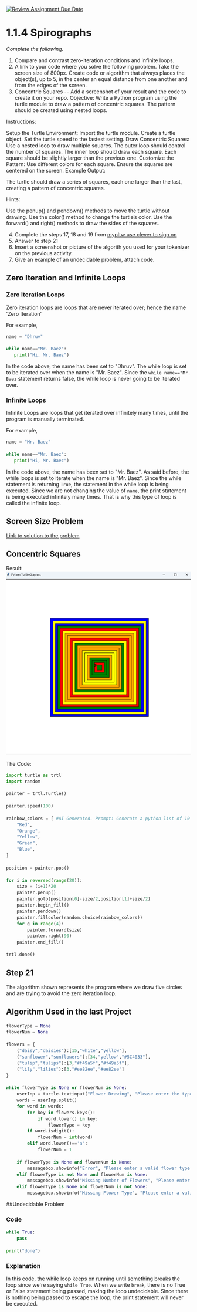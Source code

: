 [![Review Assignment Due Date](https://classroom.github.com/assets/deadline-readme-button-22041afd0340ce965d47ae6ef1cefeee28c7c493a6346c4f15d667ab976d596c.svg)](https://classroom.github.com/a/SkD24yV8)
# 1.1.4 Spirographs

*Complete the following.*

1. Compare and contrast zero-iteration conditions and infinite loops.
2. A link to your code where you solve the following problem. Take the screen size of 800px. Create code or algorithm that always places the object(s), up to 5, in the center an equal distance from one another and from the edges of the screen.
3. Concentric Squares -- Add a screenshot of your result and the code to create it on your repo.
Objective: Write a Python program using the turtle module to draw a pattern of concentric squares. The pattern should be created using nested loops.

Instructions:

Setup the Turtle Environment:
Import the turtle module.
Create a turtle object.
Set the turtle speed to the fastest setting.
Draw Concentric Squares:
Use a nested loop to draw multiple squares.
The outer loop should control the number of squares.
The inner loop should draw each square.
Each square should be slightly larger than the previous one.
Customize the Pattern:
Use different colors for each square.
Ensure the squares are centered on the screen.
Example Output:

The turtle should draw a series of squares, each one larger than the last, creating a pattern of concentric squares.

Hints:

Use the penup() and pendown() methods to move the turtle without drawing.
Use the color() method to change the turtle’s color.
Use the forward() and right() methods to draw the sides of the squares.


4. Complete the steps 17, 18 and 19 from [mypltw use clever to sign on](https://pltw.read.inkling.com/a/b/5310c007377c46e28d745961310f0c2e/p/728c751a6c4145bea0ea83c5058fb9f9#44b0003a2ee14fcc9865e7bb5faec747)
5. Answer to step 21
6. Insert a screenshot or picture of the algorith you used for your tokenizer on the previous activity.
7. Give an example of an undecidable problem, attach code.

## Zero Iteration and Infinite Loops
### Zero Iteration Loops
Zero iteration loops are loops that are never iterated over; hence the name 'Zero Iteration'

For example,
```python
name = "Dhruv"

while name=="Mr. Baez":
   print("Hi, Mr. Baez")
```
In the code above, the name has been set to "Dhruv". The while loop is set to be iterated over when the name is "Mr. Baez". Since the ```while name=="Mr. Baez``` statement returns false, the while loop is never going to be iterated over.

### Infinite Loops
Infinite Loops are loops that get iterated over infinitely many times, until the program is manually terminated.

For example,
```python
name = "Mr. Baez"

while name=="Mr. Baez":
   print("Hi, Mr. Baez")
```
In the code above, the name has been set to "Mr. Baez". As said before, the while loops is set to iterate when the name is "Mr. Baez". Since the while statement is returning ```True```, the statement in the while loop is being executed. Since we are not changing the value of ```name```, the print statement is being executed infinitely many times. That is why this type of loop is called the infinite loop.

## Screen Size Problem
[Link to solution to the problem](https://github.com/Aero-ComSci/1-1-4-spinning-with-spirographs-kotharidhruv/blob/e31ff41addaa5857ae774943b40f421d007f70e5/screensize.py)

## Concentric Squares
Result:
![concentric square result](https://github.com/Aero-ComSci/1-1-4-spinning-with-spirographs-kotharidhruv/blob/3c9ad8d4210827ba74426f68dd40507d8758fba5/concentric_squares_img.png "Concentric squares")

The Code:
```python
import turtle as trtl
import random

painter = trtl.Turtle()

painter.speed(100)

rainbow_colors = [ #AI Generated. Prompt: Generate a python list of 10 colors in the rainbow
    "Red",
    "Orange",
    "Yellow",
    "Green",
    "Blue",
]

position = painter.pos()

for i in reversed(range(20)):
    size = (i+1)*20
    painter.penup()
    painter.goto(position[0]-size/2,position[1]+size/2)
    painter.begin_fill()
    painter.pendown()
    painter.fillcolor(random.choice(rainbow_colors))
    for g in range(4):
        painter.forward(size)
        painter.right(90)
    painter.end_fill()

trtl.done()
```
## Step 21
The algorithm shown represents  the program where we draw five circles and are trying to avoid the zero iteration loop.

## Algorithm Used in the last Project
```python
flowerType = None
flowerNum = None

flowers = {
    ("daisy","daisies"):[15,"white","yellow"],
    ("sunflower","sunflowers"):[34,"yellow","#5C4033"],
    ("tulip","tulips"):[3,"#f49a5f","#f49a5f"],
    ("lily","lilies"):[3,"#ee82ee","#ee82ee"]
}

while flowerType is None or flowerNum is None:
    userInp = turtle.textinput("Flower Drawing", "Please enter the type of flower you want and the number of flowers: ")
    words = userInp.split()
    for word in words:
        for key in flowers.keys():
            if word.lower() in key:
                flowerType = key
        if word.isdigit():
            flowerNum = int(word)
        elif word.lower()=='a':
            flowerNum = 1

    if flowerType is None and flowerNum is None:
        messagebox.showinfo("Error", "Please enter a valid flower type and number of flowers.")
    elif flowerType is not None and flowerNum is None:
        messagebox.showinfo("Missing Number of Flowers", "Please enter the number of flowers.")
    elif flowerType is None and flowerNum is not None:
        messagebox.showinfo("Missing Flower Type", "Please enter a valid type of flower.")
```

##Undecidable Problem
### Code
```python
while True:
    pass

print("done")
```

### Explanation
In this code, the while loop keeps on running until something breaks the loop since we're saying ```while True```. When we write ```break```, there is no True or False statement being passed, making the loop undecidable. Since there is nothing being passed to escape the loop, the print statement will never be executed.
